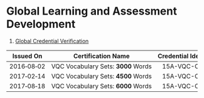 # **Global Learning and Assessment Development**

1. [Global Credential Verification](http://www2.gladworld.net/verify/searchcer.php)

|Issued&nbsp;On|Certification&nbsp;Name|Credential&nbsp;Identification&nbsp;Code|Certification|
|:-------:|:----------------:|:----------------------------:|:-----------:|
|2016&#x2011;08&#x2011;02|VQC&nbsp;Vocabulary&nbsp;Sets:&nbsp;**3000**&nbsp;Words|15A-VQC-C5-886002471|![](./Images/GLAD_VQL_3000.png)|
|2017&#x2011;02&#x2011;14|VQC&nbsp;Vocabulary&nbsp;Sets:&nbsp;**4500**&nbsp;Words|15A-VQC-C5-886003112|![](./Images/GLAD_VQL_4500.png)|
|2017&#x2011;08&#x2011;18|VQC&nbsp;Vocabulary&nbsp;Sets:&nbsp;**6000**&nbsp;Words|15A-VQC-C5-886003503|![](./Images/GLAD_VQL_6000.png)|


